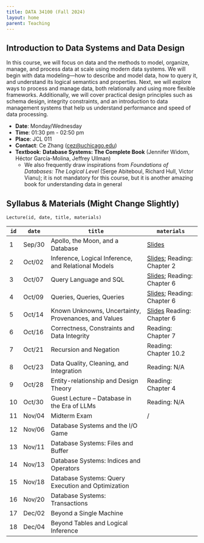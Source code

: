 ```yaml
---
title: DATA 34100 (Fall 2024)
layout: home
parent: Teaching
---
```


## Introduction to Data Systems and Data Design

In this course, we will focus on data and the methods to model, organize, manage, and process data at scale using modern data systems. We will begin with data modeling—how to describe and model data, how to query it, and understand its logical semantics and properties. Next, we will explore ways to process and manage data, both relationally and using more flexible frameworks. Additionally, we will cover practical design principles such as schema design, integrity constraints, and an introduction to data management systems that help us understand performance and speed of data processing.

- **Date**: Monday/Wednesday
- **Time**: 01:30 pm - 02:50 pm
- **Place**: JCL	011
- **Contact**: Ce Zhang (cez@uchicago.edu)
- **Textbook**: **Database Systems: The Complete Book** (Jennifer Widom, Héctor García-Molina, Jeffrey Ullman)
    - We also frequently draw inspirations from _Foundations of Databases: The Logical Level_ (Serge Abiteboul, Richard Hull, Victor Vianu); it is not mandatory for this course, but it is another amazing book for understanding data in general

## Syllabus & Materials (Might Change Slightly)

```
Lecture(id, date, title, materials)
```

| `id` | `date` | `title` | `materials` |
|------|--------|---------|-------------|
| 1    | Sep/30  | Apollo, the Moon, and a Database | [Slides](https://1drv.ms/p/s!AoH59ceswCf9kAYeeOLCpAEjGDcr?e=GwGGBu)     |
| 2    | Oct/02  | Inference, Logical Inference, and Relational Models | [Slides](https://1drv.ms/p/s!AoH59ceswCf9kCll5akqBoamWYQ_?e=5KVt2f); Reading: Chapter 2 |
| 3    | Oct/07  | Query Language and SQL |  [Slides](https://1drv.ms/p/s!AoH59ceswCf9kCpLklUzgl8BPjr0?e=8MWV4b); Reading: Chapter 6    |
| 4    | Oct/09  | Queries, Queries, Queries        | [Slides](https://1drv.ms/p/s!AoH59ceswCf9kDG36LlgmevqneZA?e=evwiti); Reading: Chapter 6    |
| 5    | Oct/14  | Known Unknowns, Uncertainty, Provenances, and Values |  [Slides](https://1drv.ms/p/c/fd27c0acc7f5f981/ERuJU3AcQRRAp4ea_d4kOKQBJtTcdlhSIU9FALwDoOsjUg?e=81khdw) Reading: Chapter 6    |
| 6    | Oct/16  | Correctness, Constraints and Data Integrity |  Reading: Chapter 7     |
| 7    | Oct/21  | Recursion and Negation |  Reading: Chapter 10.2    |
| 8    | Oct/23  | Data Quality, Cleaning, and Integration |  Reading: N/A    |
| 9    | Oct/28  | Entity-relationship and Design Theory |  Reading: Chapter 4    |
| 10   | Oct/30  | Guest Lecture – Database in the Era of LLMs |   Reading: N/A   |
| 11   | Nov/04  | Midterm Exam |   /   |
| 12   | Nov/06  | Database Systems and the I/O Game |      |
| 13   | Nov/11  | Database Systems: Files and Buffer |      |
| 14   | Nov/13  | Database Systems: Indices and Operators |      |
| 15   | Nov/18  | Database Systems: Query Execution and Optimization |      |
| 16   | Nov/20  | Database Systems: Transactions |      |
| 17   | Dec/02  | Beyond a Single Machine |      |
| 18   | Dec/04  | Beyond Tables and Logical Inference |      |
